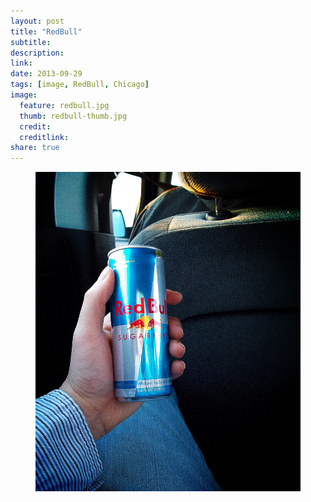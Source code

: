 ```yaml
---
layout: post
title: "RedBull"
subtitle:
description:
link:
date: 2013-09-29
tags: [image, RedBull, Chicago]
image:
  feature: redbull.jpg
  thumb: redbull-thumb.jpg
  credit:
  creditlink:
share: true
---
```

<figure>
  <a href="/images/redbull.jpg"><img src="/images/redbull.jpg" alt="Red Bull"></a>
</figure>
